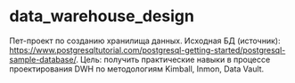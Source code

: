 # data_warehouse_design
Пет-проект по созданию хранилища данных. 
Исходная БД (источник): https://www.postgresqltutorial.com/postgresql-getting-started/postgresql-sample-database/.
Цель: получить практические навыки в процессе проектирования DWH по методологиям Kimball, Inmon, Data Vault.
